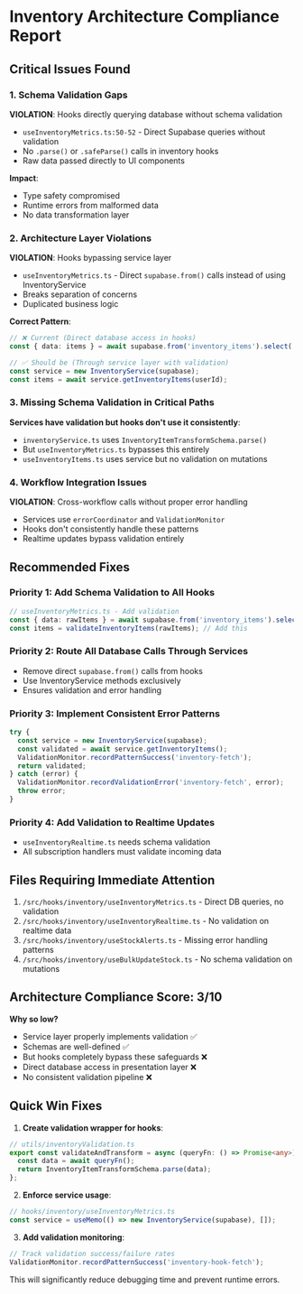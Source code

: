 # Inventory Architecture Compliance Report

## Critical Issues Found

### 1. Schema Validation Gaps

**VIOLATION**: Hooks directly querying database without schema validation
- `useInventoryMetrics.ts:50-52` - Direct Supabase queries without validation
- No `.parse()` or `.safeParse()` calls in inventory hooks
- Raw data passed directly to UI components

**Impact**:
- Type safety compromised
- Runtime errors from malformed data
- No data transformation layer

### 2. Architecture Layer Violations

**VIOLATION**: Hooks bypassing service layer
- `useInventoryMetrics.ts` - Direct `supabase.from()` calls instead of using InventoryService
- Breaks separation of concerns
- Duplicated business logic

**Correct Pattern**:
```typescript
// ❌ Current (Direct database access in hooks)
const { data: items } = await supabase.from('inventory_items').select('*')

// ✅ Should be (Through service layer with validation)
const service = new InventoryService(supabase);
const items = await service.getInventoryItems(userId);
```

### 3. Missing Schema Validation in Critical Paths

**Services have validation but hooks don't use it consistently**:
- `inventoryService.ts` uses `InventoryItemTransformSchema.parse()`
- But `useInventoryMetrics.ts` bypasses this entirely
- `useInventoryItems.ts` uses service but no validation on mutations

### 4. Workflow Integration Issues

**VIOLATION**: Cross-workflow calls without proper error handling
- Services use `errorCoordinator` and `ValidationMonitor`
- Hooks don't consistently handle these patterns
- Realtime updates bypass validation entirely

## Recommended Fixes

### Priority 1: Add Schema Validation to All Hooks
```typescript
// useInventoryMetrics.ts - Add validation
const { data: rawItems } = await supabase.from('inventory_items').select('*');
const items = validateInventoryItems(rawItems); // Add this
```

### Priority 2: Route All Database Calls Through Services
- Remove direct `supabase.from()` calls from hooks
- Use InventoryService methods exclusively
- Ensures validation and error handling

### Priority 3: Implement Consistent Error Patterns
```typescript
try {
  const service = new InventoryService(supabase);
  const validated = await service.getInventoryItems();
  ValidationMonitor.recordPatternSuccess('inventory-fetch');
  return validated;
} catch (error) {
  ValidationMonitor.recordValidationError('inventory-fetch', error);
  throw error;
}
```

### Priority 4: Add Validation to Realtime Updates
- `useInventoryRealtime.ts` needs schema validation
- All subscription handlers must validate incoming data

## Files Requiring Immediate Attention

1. `/src/hooks/inventory/useInventoryMetrics.ts` - Direct DB queries, no validation
2. `/src/hooks/inventory/useInventoryRealtime.ts` - No validation on realtime data
3. `/src/hooks/inventory/useStockAlerts.ts` - Missing error handling patterns
4. `/src/hooks/inventory/useBulkUpdateStock.ts` - No schema validation on mutations

## Architecture Compliance Score: 3/10

**Why so low?**
- Service layer properly implements validation ✅
- Schemas are well-defined ✅
- But hooks completely bypass these safeguards ❌
- Direct database access in presentation layer ❌
- No consistent validation pipeline ❌

## Quick Win Fixes

1. **Create validation wrapper for hooks**:
```typescript
// utils/inventoryValidation.ts
export const validateAndTransform = async (queryFn: () => Promise<any>) => {
  const data = await queryFn();
  return InventoryItemTransformSchema.parse(data);
};
```

2. **Enforce service usage**:
```typescript
// hooks/inventory/useInventoryMetrics.ts
const service = useMemo(() => new InventoryService(supabase), []);
```

3. **Add validation monitoring**:
```typescript
// Track validation success/failure rates
ValidationMonitor.recordPatternSuccess('inventory-hook-fetch');
```

This will significantly reduce debugging time and prevent runtime errors.